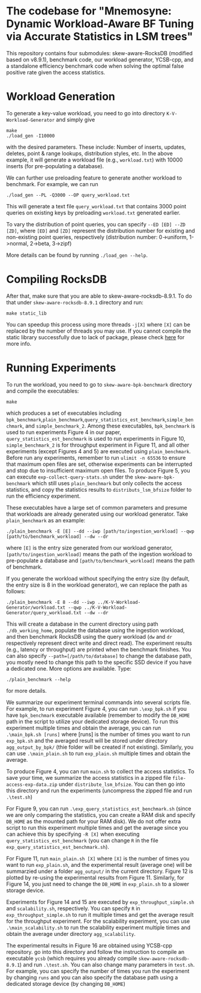

<H1> The codebase for "Mnemosyne: Dynamic Workload-Aware BF Tuning via Accurate Statistics in LSM trees" </H1>

This repository contains four submodules: skew-aware-RocksDB (modified based on v8.9.1), benchmark code, our workload generator, YCSB-cpp, and a standalone efficiency benchmark code when solving the optimal false positive rate given the access statistics.

<H1> Workload Generation </H1>

To generate a key-value workload, you need to go into directory `K-V-Workload-Generator` and simply give 

```
make
./load_gen -I10000
```

with the desired parameters. These include: Number of inserts, updates, deletes, point & range lookups, distribution styles, etc. 
In the above example, it will generate a workload file (e.g., `workload.txt`) with 10000 inserts (for pre-populating a database).

We can further use preloading feature to generate another workload to benchmark. For example, we can run

```
./load_gen --PL -Q3000 --OP query_workload.txt
```
This will generate a text file `query_workload.txt` that contains 3000 point queries on existing keys by preloading `workload.txt` generated earlier.

To vary the distribution of point queries, you can specify `--ED [ED] --ZD [ZD]`, where `[ED]` and `[ZD]` represent the distribution number for existing and non-existing point queries, respectively (distribution number: 0->uniform, 1->normal, 2->beta, 3->zipf)

More details can be found by running `./load_gen --help`.

<H1> Compiling RocksDB </H1>

After that, make sure that you are able to skew-aware-rocksdb-8.9.1. To do that under `skew-aware-rocksdb-8.9.1` directory and run:
```
make static_lib
```
You can speedup this process using more threads `-j[X]` where `[X]` can be replaced by the number of threads you may use. If you cannot compile the static library successfully due to lack of package, please check [here](https://github.com/facebook/rocksdb/blob/main/INSTALL.md) for more info. 

<H1> Running Experiments </H1>

To run the workload, you need to go to `skew-aware-bpk-benchmark` directory and compile the executables:

```
make
```
which produces a set of executables including `bpk_benchmark`,`plain_benchmark`,`query_statistics_est_benchmark`,`simple_benchmark`, and `simple_benchmark_2`. Among these executables, `bpk_benchmark` is used to run experiments Figure 4 in our paper, `query_statistics_est_benchmark` is used to run experiments in Figure 10, `simple_benchmark_2` is for throughput experiment in Figure 11, and all other experiments (except Figures 4 and 5) are executed using `plain_benchmark`. Before run any experiments, remember to run `ulimit -n 65536` to ensure that maximum open files are set, otherwise experiments can be interrupted and stop due to insufficient maximum open files. To produce Figure 5, you can execute `exp-collect-query-stats.sh` under the `skew-aware-bpk-benchmark` which still uses `plain_benchmark` but only collects the access statistics, and copy the statistics results to `distributs_lsm_bfsize` folder to run the efficiency experiment.

These executables have a large set of common parameters and presume that workloads are already generated using our workload generator. Take `plain_benchmark` as an example:

```
./plain_benchmark -E [E] --dd --iwp [path/to/ingestion_workload] --qwp [path/to/benchmark_workload] --dw --dr
```
where `[E]` is the entry size generated from our workload generator, `[path/to/ingestion_workload]` means the path of the ingestion workload to pre-populate a database and `[path/to/benchmark_workload]` means the path of benchmark.

If you generate the workload without specifying the entry size (by default, the entry size is 8 in the workload generator), we can replace the path as follows:

```
./plain_benchmark -E 8 --dd --iwp ../K-V-Workload-Generator/workload.txt --qwp ../K-V-Workload-Generator/query_workload.txt --dw --dr
```
This will create a database in the current directory using path `./db_working_home`, populate the database using the ingestion workload, and then benchmark RocksDB using the query workload (`dw` and `dr` respectively represent direct write and direct read). The experiment results (e.g., latency or throughput) are printed when the benchmark finishes. You can also specify `--path=[/path/to/database]` to change the database path, you mostly need to change this path to the specific SSD device if you have a dedicated one.  More options are available. Type:

```
./plain_benchmark --help 
```

for more details.

We summarize our experiment terminal commands into several scripts file. For example, to run experiment Figure 4, you can run `.\exp_bpk.sh` if you have `bpk_benchmark` executable available (remember to modify the `DB_HOME` path in the script to utilize your dedicated storage device). To run this experiment multiple times and obtain the average, you can run `.\main_bpk.sh [runs]` where [runs] is the number of times you want to run `exp_bpk.sh` and the averaged result will be stored under directory `agg_output_by_bpk/` (thie folder will be created if not existing). Similarly, you can use `.\main_plain.sh` to run `exp_plain.sh` multiple times and obtain the average.


To produce Figure 4, you can run `main.sh` to collect the access statistics. To save your time, we summarize the access statistics in a zipped file `file-access-exp-data.zip` under `distribute_lsm_bfsize`. You can then go into this directory and run the experiments (uncompress the zipped file and run `.\test.sh`)

For Figure 9, you can run `.\exp_query_statistics_est_benchmark.sh` (since we are only comparing the statistics, you can create a RAM disk and specify `DB_HOME` as the mounted path for your RAM disk). We do not offer extra script to run this experiment multiple times and get the average since you can achieve this by specifying `-R [X]` when executing `query_statistics_est_benchmark` (you can change `R` in the file `exp_query_statistics_est_benchmark.sh`).

For Figure 11, run `main_plain.sh [X]` where `[X]` is the number of times you want to run `exp_plain.sh`, and the experimental result (average one) will be summarzied under a folder `agg_output/` in the current directory. Figure 12 is plotted by re-using the experimental results from Figure 11. Similarly, for Figure 14, you just need to change the `DB_HOME` in `exp_plain.sh` to a slower storage device.

Experiments for Figure 14 and 15 are executed by `exp_throughput_simple.sh` and `scalability.sh`, respectively. You can specify `R` in `exp_throughput_simple.sh` to run it multiple times and get the average result for the throughput experiment. For the scalability experiment, you can use `.\main_scalability.sh` to run the scalability experiment multiple times and obtain the average under directory `agg_scalability`.

The experimental results in Figure 16 are obtained using YCSB-cpp repository. go into this directory and follow the instruction to compile an executable `ycsb` (which requires you already compile `skew-aware-rocksdb-8.9.1`) and run `.\test.sh`. You can also change many parameters in `test.sh`. For example, you can specify the number of times you run the experiment by changing `runs` and you can also specify the database path using a dedicated storage device (by changing `DB_HOME`)

